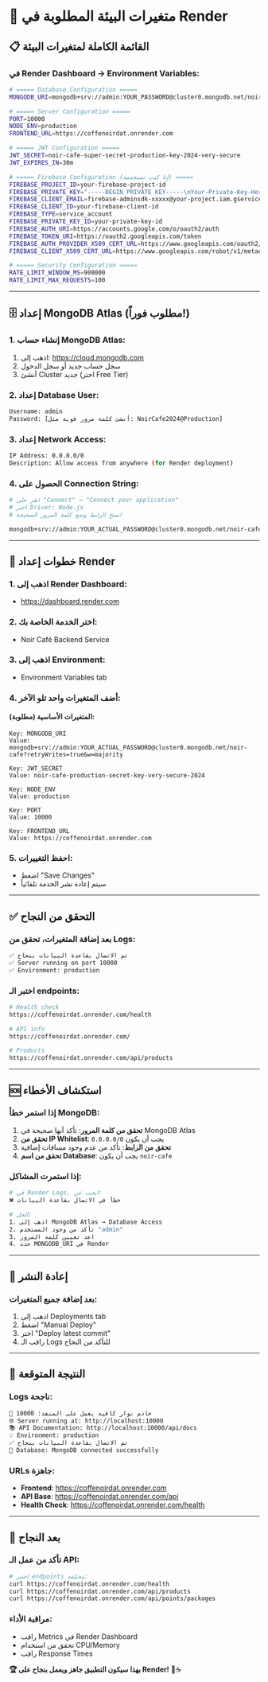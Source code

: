 # 🔧 متغيرات البيئة المطلوبة في Render

## 📋 القائمة الكاملة لمتغيرات البيئة

### في Render Dashboard → Environment Variables:

```bash
# ===== Database Configuration =====
MONGODB_URI=mongodb+srv://admin:YOUR_PASSWORD@cluster0.mongodb.net/noir-cafe?retryWrites=true&w=majority

# ===== Server Configuration =====
PORT=10000
NODE_ENV=production
FRONTEND_URL=https://coffenoirdat.onrender.com

# ===== JWT Configuration =====
JWT_SECRET=noir-cafe-super-secret-production-key-2024-very-secure
JWT_EXPIRES_IN=30m

# ===== Firebase Configuration (إذا كنت تستخدمه) =====
FIREBASE_PROJECT_ID=your-firebase-project-id
FIREBASE_PRIVATE_KEY="-----BEGIN PRIVATE KEY-----\nYour-Private-Key-Here\n-----END PRIVATE KEY-----\n"
FIREBASE_CLIENT_EMAIL=firebase-adminsdk-xxxxx@your-project.iam.gserviceaccount.com
FIREBASE_CLIENT_ID=your-firebase-client-id
FIREBASE_TYPE=service_account
FIREBASE_PRIVATE_KEY_ID=your-private-key-id
FIREBASE_AUTH_URI=https://accounts.google.com/o/oauth2/auth
FIREBASE_TOKEN_URI=https://oauth2.googleapis.com/token
FIREBASE_AUTH_PROVIDER_X509_CERT_URL=https://www.googleapis.com/oauth2/v1/certs
FIREBASE_CLIENT_X509_CERT_URL=https://www.googleapis.com/robot/v1/metadata/x509/firebase-adminsdk-xxxxx%40your-project.iam.gserviceaccount.com

# ===== Security Configuration =====
RATE_LIMIT_WINDOW_MS=900000
RATE_LIMIT_MAX_REQUESTS=100
```

---

## 🗄️ إعداد MongoDB Atlas (مطلوب فوراً!)

### 1. إنشاء حساب MongoDB Atlas:
1. اذهب إلى: https://cloud.mongodb.com
2. سجل حساب جديد أو سجل الدخول
3. أنشئ Cluster جديد (اختر Free Tier)

### 2. إعداد Database User:
```bash
Username: admin
Password: [أنشئ كلمة مرور قوية مثل: NoirCafe2024@Production]
```

### 3. إعداد Network Access:
```bash
IP Address: 0.0.0.0/0
Description: Allow access from anywhere (for Render deployment)
```

### 4. الحصول على Connection String:
```bash
# انقر على "Connect" → "Connect your application"
# اختر Driver: Node.js
# انسخ الرابط وضع كلمة المرور الصحيحة

mongodb+srv://admin:YOUR_ACTUAL_PASSWORD@cluster0.mongodb.net/noir-cafe?retryWrites=true&w=majority
```

---

## 🚀 خطوات إعداد Render

### 1. اذهب إلى Render Dashboard:
- https://dashboard.render.com

### 2. اختر الخدمة الخاصة بك:
- Noir Café Backend Service

### 3. اذهب إلى Environment:
- Environment Variables tab

### 4. أضف المتغيرات واحد تلو الآخر:

#### المتغيرات الأساسية (مطلوبة):
```
Key: MONGODB_URI
Value: mongodb+srv://admin:YOUR_ACTUAL_PASSWORD@cluster0.mongodb.net/noir-cafe?retryWrites=true&w=majority

Key: JWT_SECRET  
Value: noir-cafe-production-secret-key-very-secure-2024

Key: NODE_ENV
Value: production

Key: PORT
Value: 10000

Key: FRONTEND_URL
Value: https://coffenoirdat.onrender.com
```

### 5. احفظ التغييرات:
- اضغط "Save Changes"
- سيتم إعادة نشر الخدمة تلقائياً

---

## ✅ التحقق من النجاح

### بعد إضافة المتغيرات، تحقق من Logs:
```bash
✅ تم الاتصال بقاعدة البيانات بنجاح
✅ Server running on port 10000
✅ Environment: production
```

### اختبر الـ endpoints:
```bash
# Health check
https://coffenoirdat.onrender.com/health

# API info  
https://coffenoirdat.onrender.com/

# Products
https://coffenoirdat.onrender.com/api/products
```

---

## 🆘 استكشاف الأخطاء

### إذا استمر خطأ MongoDB:
1. **تحقق من كلمة المرور**: تأكد أنها صحيحة في MongoDB Atlas
2. **تحقق من IP Whitelist**: يجب أن يكون `0.0.0.0/0`
3. **تحقق من الرابط**: تأكد من عدم وجود مسافات إضافية
4. **تحقق من اسم Database**: يجب أن يكون `noir-cafe`

### إذا استمرت المشاكل:
```bash
# في Render Logs, ابحث عن:
❌ خطأ في الاتصال بقاعدة البيانات

# الحل:
1. اذهب إلى MongoDB Atlas → Database Access
2. تأكد من وجود المستخدم "admin"
3. اعد تعيين كلمة المرور
4. حدث MONGODB_URI في Render
```

---

## 🔄 إعادة النشر

### بعد إضافة جميع المتغيرات:
1. اذهب إلى Deployments tab
2. اضغط "Manual Deploy"
3. اختر "Deploy latest commit"
4. راقب الـ Logs للتأكد من النجاح

---

## 📱 النتيجة المتوقعة

### Logs ناجحة:
```bash
🚀 خادم نوار كافيه يعمل على المنفذ: 10000
🌐 Server running at: http://localhost:10000
📚 API Documentation: http://localhost:10000/api/docs
💡 Environment: production
✅ تم الاتصال بقاعدة البيانات بنجاح
🎯 Database: MongoDB connected successfully
```

### URLs جاهزة:
- **Frontend**: https://coffenoirdat.onrender.com
- **API Base**: https://coffenoirdat.onrender.com/api
- **Health Check**: https://coffenoirdat.onrender.com/health

---

## 🎉 بعد النجاح

### تأكد من عمل الـ API:
```bash
# اختبر endpoints مختلفة:
curl https://coffenoirdat.onrender.com/health
curl https://coffenoirdat.onrender.com/api/products
curl https://coffenoirdat.onrender.com/api/points/packages
```

### مراقبة الأداء:
- راقب Metrics في Render Dashboard
- تحقق من استخدام CPU/Memory
- راقب Response Times

**🏆 بهذا سيكون التطبيق جاهز ويعمل بنجاح على Render!** 🚀☕
